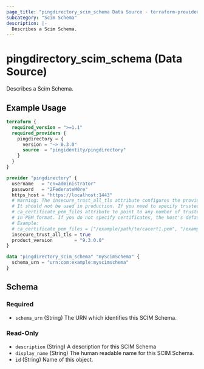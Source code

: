 ```yaml
---
page_title: "pingdirectory_scim_schema Data Source - terraform-provider-pingdirectory"
subcategory: "Scim Schema"
description: |-
  Describes a Scim Schema.
---
```


# pingdirectory_scim_schema (Data Source)

Describes a Scim Schema.

## Example Usage

```terraform
terraform {
  required_version = ">=1.1"
  required_providers {
    pingdirectory = {
      version = "~> 0.3.0"
      source  = "pingidentity/pingdirectory"
    }
  }
}

provider "pingdirectory" {
  username   = "cn=administrator"
  password   = "2FederateM0re"
  https_host = "https://localhost:1443"
  # Warning: The insecure_trust_all_tls attribute configures the provider to trust any certificate presented by the PingDirectory server.
  # It should not be used in production. If you need to specify trusted CA certificates, use the
  # ca_certificate_pem_files attribute to point to any number of trusted CA certificate files
  # in PEM format. If you do not specify certificates, the host's default root CA set will be used.
  # Example:
  # ca_certificate_pem_files = ["/example/path/to/cacert1.pem", "/example/path/to/cacert2.pem"]
  insecure_trust_all_tls = true
  product_version        = "9.3.0.0"
}

data "pingdirectory_scim_schema" "myScimSchema" {
  schema_urn = "urn:com:example:myscimschema"
}
```

<!-- schema generated by tfplugindocs -->
## Schema

### Required

- `schema_urn` (String) The URN which identifies this SCIM Schema.

### Read-Only

- `description` (String) A description for this SCIM Schema
- `display_name` (String) The human readable name for this SCIM Schema.
- `id` (String) Name of this object.

